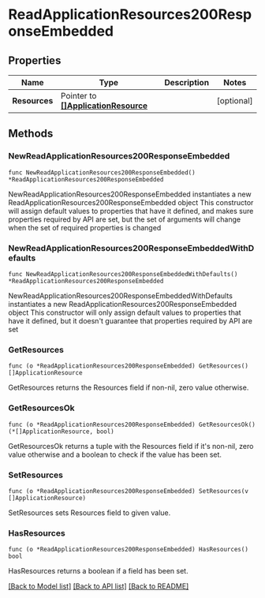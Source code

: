 # ReadApplicationResources200ResponseEmbedded

## Properties

Name | Type | Description | Notes
------------ | ------------- | ------------- | -------------
**Resources** | Pointer to [**[]ApplicationResource**](ApplicationResource.md) |  | [optional] 

## Methods

### NewReadApplicationResources200ResponseEmbedded

`func NewReadApplicationResources200ResponseEmbedded() *ReadApplicationResources200ResponseEmbedded`

NewReadApplicationResources200ResponseEmbedded instantiates a new ReadApplicationResources200ResponseEmbedded object
This constructor will assign default values to properties that have it defined,
and makes sure properties required by API are set, but the set of arguments
will change when the set of required properties is changed

### NewReadApplicationResources200ResponseEmbeddedWithDefaults

`func NewReadApplicationResources200ResponseEmbeddedWithDefaults() *ReadApplicationResources200ResponseEmbedded`

NewReadApplicationResources200ResponseEmbeddedWithDefaults instantiates a new ReadApplicationResources200ResponseEmbedded object
This constructor will only assign default values to properties that have it defined,
but it doesn't guarantee that properties required by API are set

### GetResources

`func (o *ReadApplicationResources200ResponseEmbedded) GetResources() []ApplicationResource`

GetResources returns the Resources field if non-nil, zero value otherwise.

### GetResourcesOk

`func (o *ReadApplicationResources200ResponseEmbedded) GetResourcesOk() (*[]ApplicationResource, bool)`

GetResourcesOk returns a tuple with the Resources field if it's non-nil, zero value otherwise
and a boolean to check if the value has been set.

### SetResources

`func (o *ReadApplicationResources200ResponseEmbedded) SetResources(v []ApplicationResource)`

SetResources sets Resources field to given value.

### HasResources

`func (o *ReadApplicationResources200ResponseEmbedded) HasResources() bool`

HasResources returns a boolean if a field has been set.


[[Back to Model list]](../README.md#documentation-for-models) [[Back to API list]](../README.md#documentation-for-api-endpoints) [[Back to README]](../README.md)


